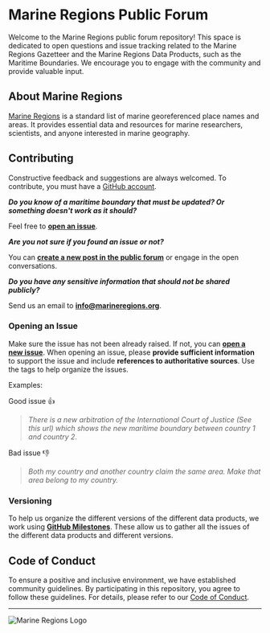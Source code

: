 # Marine Regions Public Forum

Welcome to the Marine Regions public forum repository! This space is dedicated to open questions and issue tracking related to the Marine Regions Gazetteer and the Marine Regions Data Products, such as the Maritime Boundaries. We encourage you to engage with the community and provide valuable input.

## About Marine Regions

[Marine Regions](https://marineregions.org/) is a standard list of marine georeferenced place names and areas. It provides essential data and resources for marine researchers, scientists, and anyone interested in marine geography.

## Contributing

Constructive feedback and suggestions are always welcomed. To contribute, you must have a [GitHub account](https://github.com/signup).



**_Do you know of a maritime boundary that must be updated? Or something doesn't work as it should?_**

Feel free to **[open an issue](https://github.com/lifewatch/marineregions-issues/issues)**.



**_Are you not sure if you found an issue or not?_**

You can **[create a new post in the public forum](https://github.com/lifewatch/marineregions-issues/discussions)** or engage in the open conversations.



**_Do you have any sensitive information that should not be shared publicly?_**

Send us an email to **info@marineregions.org**.

### Opening an Issue

Make sure the issue has not been already raised. If not, you can [**open a new issue**](https://github.com/lifewatch/marineregions-issues/issues). When opening an issue, please **provide sufficient information** to support the issue and include **references to authoritative sources**. Use the tags to help organize the issues. 

Examples:

Good issue 👍 

> _There is a new arbitration of the International Court of Justice (See this url) which shows the new maritime boundary between country 1 and country 2_.

Bad issue 👎 

> _Both my country and another country claim the same area. Make that area belong to my country._

### Versioning

To help us organize the different versions of the different data products, we work using **[GitHub Milestones](https://github.com/lifewatch/marineregions-issues/milestones)**. These allow us to gather all the issues of the different data products and different versions. 



## Code of Conduct

To ensure a positive and inclusive environment, we have established community guidelines. By participating in this repository, you agree to follow these guidelines. For details, please refer to our [Code of Conduct](CODE_OF_CONDUCT.md).

---

![Marine Regions Logo](https://marineregions.org/images/logoMR.png)
